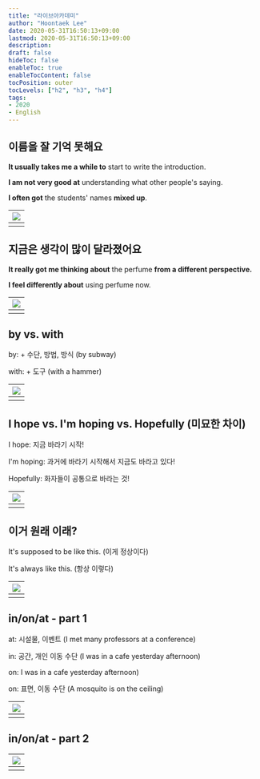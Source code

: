 ```yaml
---
title: "라이브아카데미"
author: "Hoontaek Lee"
date: 2020-05-31T16:50:13+09:00
lastmod: 2020-05-31T16:50:13+09:00
description:
draft: false
hideToc: false
enableToc: true
enableTocContent: false
tocPosition: outer
tocLevels: ["h2", "h3", "h4"]
tags:
- 2020
- English
---
```


## 이름을 잘 기억 못해요

**It usually takes me a while to** start to write the introduction.

**I am not very good at** understanding what other people's saying.

**I often got** the students' names **mixed up**.



| ![](/en/posts/라이브아카데미/Eng_liveAcad_페이지_2.jpg) |
| :-----------------------------------------------------: |
|                                                         |



## 지금은 생각이 많이 달라졌어요

**It really got me thinking about** the perfume **from a different perspective.**

**I feel differently about** using perfume now.

| ![](/en/posts/라이브아카데미/Eng_liveAcad_페이지_3.jpg) |
| :-----------------------------------------------------: |
|                                                         |



## by vs. with

by: + 수단, 방법, 방식 (by subway)

with: + 도구 (with a hammer)

| ![](/en/posts/라이브아카데미/Eng_liveAcad_페이지_4.jpg) |
| :-----------------------------------------------------: |
|                                                         |



## I hope vs. I'm hoping vs. Hopefully (미묘한 차이)

I hope: 지금 바라기 시작!

I'm hoping: 과거에 바라기 시작해서 지금도 바라고 있다!

Hopefully: 화자들이 공통으로 바라는 것!

| ![](/en/posts/라이브아카데미/Eng_liveAcad_페이지_5.jpg) |
| :-----------------------------------------------------: |
|                                                         |



## 이거 원래 이래?

It's supposed to be like this. (이게 정상이다)

It's always like this. (항상 이렇다)

| ![](/en/posts/라이브아카데미/Eng_liveAcad_페이지_6.jpg) |
| :-----------------------------------------------------: |
|                                                         |



## in/on/at - part 1

at: 시설물, 이벤트 (I met many professors at a conference)

in: 공간, 개인 이동 수단 (I was in a cafe yesterday afternoon)

on: I was in a cafe yesterday afternoon)

on: 표면, 이동 수단 (A mosquito is on the ceiling)

| ![](/en/posts/라이브아카데미/Eng_liveAcad_페이지_7.jpg) |
| :-----------------------------------------------------: |
|                                                         |



## in/on/at - part 2

| ![](/en/posts/라이브아카데미/Eng_liveAcad_페이지_8.jpg) |
| :-----------------------------------------------------: |
|                                                         |

